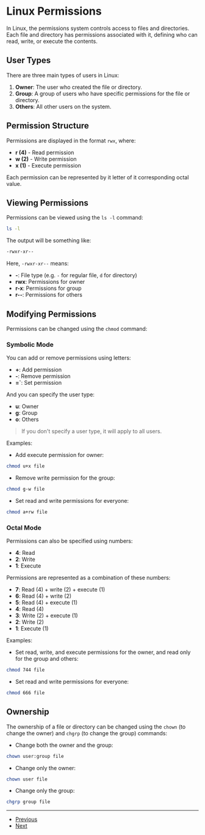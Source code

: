 # Linux Permissions

In Linux, the permissions system controls access to files and directories. Each file and directory has permissions associated with it, defining who can read, write, or execute the contents.

## User Types

There are three main types of users in Linux:

1. **Owner**: The user who created the file or directory.
2. **Group**: A group of users who have specific permissions for the file or directory.
3. **Others**: All other users on the system.

## Permission Structure

Permissions are displayed in the format `rwx`, where:

- **r (4)** - Read permission
- **w (2)** - Write permission
- **x (1)** - Execute permission

Each permission can be represented by it letter of it corresponding octal value.

## Viewing Permissions

Permissions can be viewed using the `ls -l` command:
```bash
ls -l
```

The output will be something like:
```bash
-rwxr-xr--
```

Here, `-rwxr-xr--` means:
- **-**: File type (e.g. `-` for regular file, `d` for directory)
- **rwx**: Permissions for owner
- **r-x**: Permissions for group
- **r--**: Permissions for others

## Modifying Permissions

Permissions can be changed using the `chmod` command:

### Symbolic Mode

You can add or remove permissions using letters:

- **+**: Add permission
- **-**: Remove permission
- **=`**: Set permission

And you can specify the user type:

- **u**: Owner
- **g**: Group
- **o**: Others

> If you don't specify a user type, it will apply to all users.

Examples:
- Add execute permission for owner:
```bash
chmod u+x file
```
- Remove write permission for the group:
```bash
chmod g-w file
```
- Set read and write permissions for everyone:
```bash
chmod a+rw file
```

### Octal Mode

Permissions can also be specified using numbers:
- **4**: Read
- **2**: Write
- **1**: Execute

Permissions are represented as a combination of these numbers:
- **7**: Read (4) + write (2) + execute (1)
- **6**: Read (4) + write (2)
- **5**: Read (4) + execute (1)
- **4**: Read (4)
- **3**: Write (2) + execute (1)
- **2**: Write (2)
- **1**: Execute (1)

Examples:
- Set read, write, and execute permissions for the owner, and read only for the group and others:
```bash
chmod 744 file
```
- Set read and write permissions for everyone:
```bash
chmod 666 file
```

## Ownership

The ownership of a file or directory can be changed using the `chown` (to change the owner) and `chgrp` (to change the group) commands:

- Change both the owner and the group:
```bash
chown user:group file
```
- Change only the owner:
```bash
chown user file
```

- Change only the group:
```bash
chgrp group file
```

---

- [Previous](./5-groups.md)
- [Next](./7-processes.md)
